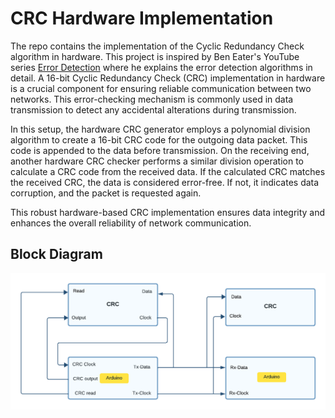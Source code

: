 # CRC Hardware Implementation
The repo contains the implementation of the Cyclic Redundancy Check algorithm in hardware. This project is inspired by Ben Eater's YouTube series [Error Detection](https://www.youtube.com/playlist?list=PLowKtXNTBypFWff2QjXCWuSfJDWcvE0Vm) where he explains the error detection algorithms in detail.
A 16-bit Cyclic Redundancy Check (CRC) implementation in hardware is a crucial component for ensuring reliable communication between two networks. This error-checking mechanism is commonly used in data transmission to detect any accidental alterations during transmission.

In this setup, the hardware CRC generator employs a polynomial division algorithm to create a 16-bit CRC code for the outgoing data packet. This code is appended to the data before transmission. On the receiving end, another hardware CRC checker performs a similar division operation to calculate a CRC code from the received data. If the calculated CRC matches the received CRC, the data is considered error-free. If not, it indicates data corruption, and the packet is requested again.

This robust hardware-based CRC implementation ensures data integrity and enhances the overall reliability of network communication.

## Block Diagram
<p align="center">
  <img  src="images/block.png">
</p>
